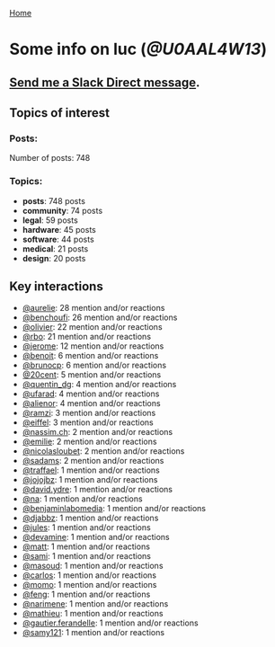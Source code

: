 [Home](https://kelu124.github.io/echommunity/)

# Some info on __luc__ (_@U0AAL4W13_)


## [Send me a Slack Direct message](https://echopen.slack.com/messages/@luc/).

## Topics of interest

### Posts: 

Number of posts: 748

### Topics:

* __posts__: 748 posts
* __community__: 74 posts
* __legal__: 59 posts
* __hardware__: 45 posts
* __software__: 44 posts
* __medical__: 21 posts
* __design__: 20 posts

## Key interactions 

* [@aurelie](./U37GZRZU6.md): 28 mention and/or reactions
* [@benchoufi](./U0B47KC3S.md): 26 mention and/or reactions
* [@olivier](./U04DFTZ7D.md): 22 mention and/or reactions
* [@rbo](./U38HVMZ6K.md): 21 mention and/or reactions
* [@jerome](./U07UEJC2H.md): 12 mention and/or reactions
* [@benoit](./U0GMX7QUB.md): 6 mention and/or reactions
* [@brunocp](./U33817K25.md): 6 mention and/or reactions
* [@20cent](./U0GN7EB32.md): 5 mention and/or reactions
* [@quentin_dg](./U2UU194RZ.md): 4 mention and/or reactions
* [@ufarad](./U0HF2S3QX.md): 4 mention and/or reactions
* [@alienor](./U1N5Q9334.md): 4 mention and/or reactions
* [@ramzi](./U2UV28W2F.md): 3 mention and/or reactions
* [@eiffel](./U3GHS132Q.md): 3 mention and/or reactions
* [@nassim.ch](./U1NM17NHF.md): 2 mention and/or reactions
* [@emilie](./U0FN1B8KD.md): 2 mention and/or reactions
* [@nicolasloubet](./U04H8570R.md): 2 mention and/or reactions
* [@sadams](./U2V0F9YAK.md): 2 mention and/or reactions
* [@traffael](./U3RKUJHHS.md): 1 mention and/or reactions
* [@jojojbz](./U1DGN6S80.md): 1 mention and/or reactions
* [@david.ydre](./U1JCFS7N3.md): 1 mention and/or reactions
* [@na](./U07SNUM7F.md): 1 mention and/or reactions
* [@benjaminlabomedia](./U394HRZ1B.md): 1 mention and/or reactions
* [@djabbz](./U2PFHNN3C.md): 1 mention and/or reactions
* [@jules](./U3ML4L01Z.md): 1 mention and/or reactions
* [@devamine](./U2X7189QR.md): 1 mention and/or reactions
* [@matt](./U1EP1RDGE.md): 1 mention and/or reactions
* [@sami](./U2MF267L2.md): 1 mention and/or reactions
* [@masoud](./U3PLYAJPJ.md): 1 mention and/or reactions
* [@carlos](./U087C42L8.md): 1 mention and/or reactions
* [@momo](./U1NLWV4BZ.md): 1 mention and/or reactions
* [@feng](./U1G9KDFNE.md): 1 mention and/or reactions
* [@narimene](./U1NTT0ZPH.md): 1 mention and/or reactions
* [@mathieu](./U0PPGEYFK.md): 1 mention and/or reactions
* [@gautier.ferandelle](./U0PKUKHPC.md): 1 mention and/or reactions
* [@samy121](./U1G9AEN7L.md): 1 mention and/or reactions
